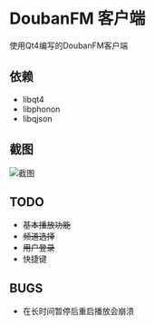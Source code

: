 # DoubanFM 客户端
使用Qt4编写的DoubanFM客户端

## 依赖
* libqt4
* libphonon
* libqjson

## 截图

![截图](https://gitcafe.com/zonyitoo/doubanfm-qt/raw/master/screenshot.png)

## TODO
* <del>基本播放功能</del>
* <del>频道选择</del>
* <del>用户登录</del>
* 快捷键

## BUGS
* 在长时间暂停后重启播放会崩溃
